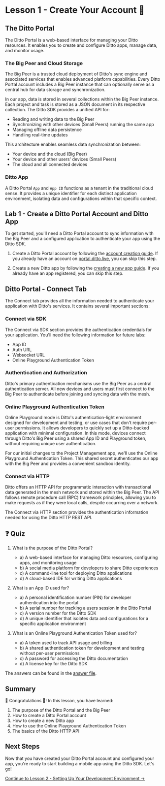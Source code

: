 # Lesson 1 - Create Your Account 🚀

## The Ditto Portal

The Ditto Portal is a web-based interface for managing your Ditto resources. It enables you to create and configure Ditto apps, manage data, and monitor usage.

### The Big Peer and Cloud Storage

The Big Peer is a trusted cloud deployment of Ditto's sync engine and associated services that enables advanced platform capabilities. Every Ditto Portal account includes a Big Peer instance that can optionally serve as a central hub for data storage and synchronization.

In our app, data is stored in several collections within the Big Peer instance. Each project and task is stored as a JSON document in its respective collection. The Ditto SDK provides a unified API for:
- Reading and writing data to the Big Peer
- Synchronizing with other devices (Small Peers) running the same app
- Managing offline data persistence
- Handling real-time updates

This architecture enables seamless data synchronization between:
- Your device and the cloud (Big Peer)
- Your device and other users' devices (Small Peers)
- The cloud and all connected devices

### Ditto App

A Ditto Portal `App` and `App ID` functions as a tenant in the traditional cloud sense. It provides a unique identifier for each distinct application environment, isolating data and configurations within that specific context.

## Lab 1 - Create a Ditto Portal Account and Ditto App

To get started, you'll need a Ditto Portal account to sync information with the Big Peer and a configured application to authenticate your app using the Ditto SDK.

1. Create a Ditto Portal account by following the [account creation guide](https://docs.ditto.live/cloud/portal/creating-a-ditto-account). If you already have an account on [portal.ditto.live](https://portal.ditto.live/), you can skip this step.

2. Create a new Ditto app by following the [creating a new app guide](https://docs.ditto.live/cloud/portal/creating-a-new-app).  If you already have an app registered, you can skip this step.

## Ditto Portal - Connect Tab

The Connect tab provides all the information needed to authenticate your application with Ditto's services. It contains several important sections:

### Connect via SDK

The Connect via SDK section provides the authentication credentials for your application. You'll need the following information for future labs:
- App ID
- Auth URL
- Websocket URL
- Online Playground Authentication Token

### Authentication and Authorization

Ditto's primary authentication mechanisms use the Big Peer as a central authentication server. All new devices and users must first connect to the Big Peer to authenticate before joining and syncing data with the mesh.

### Online Playground Authentication Token

Online Playground mode is Ditto's authentication-light environment designed for development and testing, or use cases that don't require per-user permissions. It allows developers to quickly set up a Ditto-backed application with minimal configuration. In this mode, devices connect through Ditto's Big Peer using a shared App ID and Playground token, without requiring unique user authentication.

For our initial changes to the Project Management app, we'll use the Online Playground Authentication Token. This shared secret authenticates our app with the Big Peer and provides a convenient sandbox identity.

### Connect via HTTP

Ditto offers an HTTP API for programmatic interaction with transactional data generated in the mesh network and stored within the Big Peer. The API follows remote procedure call (RPC) framework principles, allowing you to make requests as if they were local calls, despite occurring over a network.

The Connect via HTTP section provides the authentication information needed for using the Ditto HTTP REST API.

## ❓ Quiz 

1. What is the purpose of the Ditto Portal? 
   - a) A web-based interface for managing Ditto resources, configuring apps, and monitoring usage
   - b) A social media platform for developers to share Ditto experiences
   - c) A command-line tool for deploying Ditto applications
   - d) A cloud-based IDE for writing Ditto applications

2. What is an App ID used for?
   - a) A personal identification number (PIN) for developer authentication into the portal
   - b) A serial number for tracking a users session in the Ditto Portal 
   - c) A version number for the Ditto SDK
   - d) A unique identifier that isolates data and configurations for a specific application environment

3. What is an Online Playground Authentication Token used for?
   - a) A token used to track API usage and billing
   - b) A shared authentication token for development and testing without per-user permissions
   - c) A password for accessing the Ditto documentation
   - d) A license key for the Ditto SDK

The answers can be found in the [answer file](.answer).

## Summary

🎉 Congratulations 🙌! In this lesson, you have learned:
1. The purpose of the Ditto Portal and the Big Peer
2. How to create a Ditto Portal account
3. How to create a new Ditto app
4. How to use the Online Playground Authentication Token
5. The basics of the Ditto HTTP API

## Next Steps

Now that you have created your Ditto Portal account and configured your app, you're ready to start building a mobile app using the Ditto SDK. Let's go!

[Continue to Lesson 2 - Setting Up Your Development Environment →](../lesson_2/README.md)

